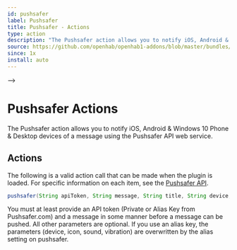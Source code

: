 ```yaml
---
id: pushsafer
label: Pushsafer
title: Pushsafer - Actions
type: action
description: "The Pushsafer action allows you to notify iOS, Android & Windows 10 Phone & Desktop devices of a message using the Pushsafer API web service."
source: https://github.com/openhab/openhab1-addons/blob/master/bundles/action/org.openhab.action.pushsafer/README.md
since: 1x
install: auto
---
```


<!-- Attention authors: Do not edit directly. Please add your changes to the appropriate source repository -->

<!-- <!-- {% include base.html %} --> -->

# Pushsafer Actions

The Pushsafer action allows you to notify iOS, Android & Windows 10 Phone & Desktop devices of a message using the Pushsafer API web service.

## Actions

The following is a valid action call that can be made when the plugin is loaded.
For specific information on each item, see the [Pushsafer API](https://www.pushsafer.com/en/pushapi).

```java
pushsafer(String apiToken, String message, String title, String device, String icon, String vibration, String sound)
```

You must at least provide an API token (Private or Alias Key from Pushsafer.com) and a message in some manner before a message can be pushed.
All other parameters are optional.
If you use an alias key, the parameters (device, icon, sound, vibration) are overwritten by the alias setting on pushsafer.
